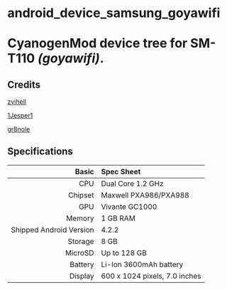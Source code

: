 # android_device_samsung_goyawifi <br><br> CyanogenMod device tree for SM-T110 *(goyawifi)*.

## Credits
<a href="https://github.com/zvihell" title="zvihell on GitHub">zvihell</a>

<a href="https://github.com/1Jesper1" title="1Jesper1 on GitHub">1Jesper1</a>

<a href="https://github.com/gr8nole" title="gr8nole on GitHub">gr8nole</a>

## Specifications
Basic   | Spec Sheet
-------:|:-------------------------
CPU     | Dual Core 1.2 GHz
Chipset | Maxwell PXA986/PXA988
GPU     | Vivante GC1000
Memory  | 1 GB RAM
Shipped Android Version | 4.2.2
Storage | 8 GB
MicroSD | Up to 128 GB
Battery | Li-Ion 3600mAh battery
Display | 600 x 1024 pixels, 7.0 inches
